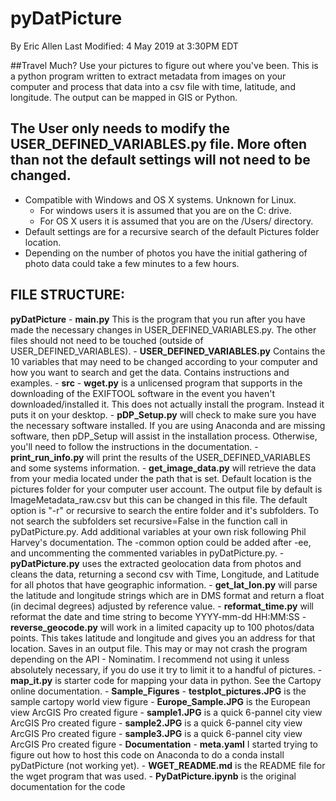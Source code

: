 # pyDatPicture
By Eric Allen
Last Modified: 4 May 2019 at 3:30PM EDT

##Travel Much? Use your pictures to figure out where you've been.
This is a python program written to extract metadata from images on your computer and process that data into a csv file with time, latitude, and longitude. The output can be mapped in GIS or Python.

## The User only needs to modify the USER_DEFINED_VARIABLES.py file. More often than not the default settings will not need to be changed.
- Compatible with Windows and OS X systems. Unknown for Linux. 
    - For windows users it is assumed that you are on the C: drive.
    - For OS X users it is assumed that you are on the /Users/ directory.
- Default settings are for a recursive search of the default Pictures folder location.
- Depending on the number of photos you have the initial gathering of photo data could take a few minutes to a few hours.


## FILE STRUCTURE:

**pyDatPicture**
    - **main.py** This is the program that you run after you have made the necessary changes in USER_DEFINED_VARIABLES.py. The other files should not need to be touched (outside of USER_DEFINED_VARIABLES).
    - **USER_DEFINED_VARIABLES.py** Contains the 10 variables that may need to be changed according to your computer and how you want to search and get the data. Contains instructions and examples.
    - **src**
        - **wget.py** is a unlicensed program that supports in the downloading of the EXIFTOOL software in the event you haven't downloaded/installed it. This does not actually install the program. Instead it puts it on your desktop.
        - **pDP_Setup.py** will check to make sure you have the necessary software installed. If you are using Anaconda and are missing software, then pDP_Setup will assist in the installation process. Otherwise, you'll need to follow the instructions in the documentation.
        - **print_run_info.py** will print the results of the USER_DEFINED_VARIABLES and some systems information.
        - **get_image_data.py** will retrieve the data from your media located under the path that is set. Default location is the pictures folder for your computer user account. The output file by default is ImageMetadata_raw.csv but this can be changed in this file. The default option is "-r" or recursive to search the entire folder and it's subfolders. To not search the subfolders set recursive=False in the function call in pyDatPicture.py. Add additional variables at your own risk following Phil Harvey's documentation. The -common option could be added after -ee, and uncommenting the commented variables in pyDatPicture.py. 
        - **pyDatPicture.py** uses the extracted geolocation data from photos and cleans the data, returning a second csv with Time, Longitude, and Latitude for all photos that have geographic information.
        - **get_lat_lon.py** will parse the latitude and longitude strings which are in DMS format and return a float (in decimal degrees) adjusted by reference value.
        - **reformat_time.py** will reformat the date and time string to become YYYY-mm-dd HH:MM:SS
        - **reverse_geocode.py** will work in a limited capacity up to 100 photos/data points. This takes latitude and longitude and gives you an address for that location. Saves in an output file. This may or may not crash the program depending on the API - Nominatim. I recommend not using it unless absolutely necessary, if you do use it try to limit it to a handful of pictures.
        - **map_it.py** is starter code for mapping your data in python. See the Cartopy online documentation.
	- **Sample_Figures**
        - **testplot_pictures.JPG** is the sample cartopy world view figure
        - **Europe_Sample.JPG** is the European view ArcGIS Pro created figure
        - **sample1.JPG** is a quick 6-pannel city view ArcGIS Pro created figure
        - **sample2.JPG** is a quick 6-pannel city view ArcGIS Pro created figure
        - **sample3.JPG** is a quick 6-pannel city view ArcGIS Pro created figure
	- **Documentation**
        - **meta.yaml** I started trying to figure out how to host this code on Anaconda to do a conda install pyDatPicture (not working yet).
        - **WGET_README.md** is the README file for the wget program that was used.
        - **PyDatPicture.ipynb** is the original documentation for the code
